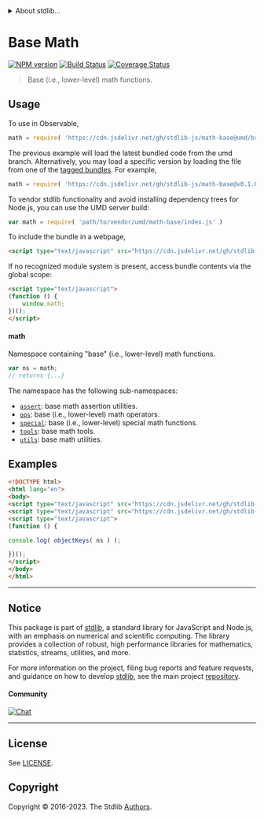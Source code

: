 <!--

@license Apache-2.0

Copyright (c) 2018 The Stdlib Authors.

Licensed under the Apache License, Version 2.0 (the "License");
you may not use this file except in compliance with the License.
You may obtain a copy of the License at

   http://www.apache.org/licenses/LICENSE-2.0

Unless required by applicable law or agreed to in writing, software
distributed under the License is distributed on an "AS IS" BASIS,
WITHOUT WARRANTIES OR CONDITIONS OF ANY KIND, either express or implied.
See the License for the specific language governing permissions and
limitations under the License.

-->


<details>
  <summary>
    About stdlib...
  </summary>
  <p>We believe in a future in which the web is a preferred environment for numerical computation. To help realize this future, we've built stdlib. stdlib is a standard library, with an emphasis on numerical and scientific computation, written in JavaScript (and C) for execution in browsers and in Node.js.</p>
  <p>The library is fully decomposable, being architected in such a way that you can swap out and mix and match APIs and functionality to cater to your exact preferences and use cases.</p>
  <p>When you use stdlib, you can be absolutely certain that you are using the most thorough, rigorous, well-written, studied, documented, tested, measured, and high-quality code out there.</p>
  <p>To join us in bringing numerical computing to the web, get started by checking us out on <a href="https://github.com/stdlib-js/stdlib">GitHub</a>, and please consider <a href="https://opencollective.com/stdlib">financially supporting stdlib</a>. We greatly appreciate your continued support!</p>
</details>

# Base Math

[![NPM version][npm-image]][npm-url] [![Build Status][test-image]][test-url] [![Coverage Status][coverage-image]][coverage-url] <!-- [![dependencies][dependencies-image]][dependencies-url] -->

> Base (i.e., lower-level) math functions.



<section class="usage">

## Usage

To use in Observable,

```javascript
math = require( 'https://cdn.jsdelivr.net/gh/stdlib-js/math-base@umd/browser.js' )
```
The previous example will load the latest bundled code from the umd branch. Alternatively, you may load a specific version by loading the file from one of the [tagged bundles](https://github.com/stdlib-js/math-base/tags). For example,

```javascript
math = require( 'https://cdn.jsdelivr.net/gh/stdlib-js/math-base@v0.1.0-umd/browser.js' )
```

To vendor stdlib functionality and avoid installing dependency trees for Node.js, you can use the UMD server build:

```javascript
var math = require( 'path/to/vendor/umd/math-base/index.js' )
```

To include the bundle in a webpage,

```html
<script type="text/javascript" src="https://cdn.jsdelivr.net/gh/stdlib-js/math-base@umd/browser.js"></script>
```

If no recognized module system is present, access bundle contents via the global scope:

```html
<script type="text/javascript">
(function () {
    window.math;
})();
</script>
```

#### math

Namespace containing "base" (i.e., lower-level) math functions.

```javascript
var ns = math;
// returns {...}
```

The namespace has the following sub-namespaces:

<!-- <toc pattern="*"> -->

<div class="namespace-toc">

-   <span class="signature">[`assert`][@stdlib/math/base/assert]</span><span class="delimiter">: </span><span class="description">base math assertion utilities.</span>
-   <span class="signature">[`ops`][@stdlib/math/base/ops]</span><span class="delimiter">: </span><span class="description">base (i.e., lower-level) math operators.</span>
-   <span class="signature">[`special`][@stdlib/math/base/special]</span><span class="delimiter">: </span><span class="description">base (i.e., lower-level) special math functions.</span>
-   <span class="signature">[`tools`][@stdlib/math/base/tools]</span><span class="delimiter">: </span><span class="description">base math tools.</span>
-   <span class="signature">[`utils`][@stdlib/math/base/utils]</span><span class="delimiter">: </span><span class="description">base math utilities.</span>

</div>

<!-- </toc> -->

</section>

<!-- /.usage -->

<!-- Package notes. Make sure to keep an empty line after the `section` element and another before the `/section` close. -->

<section class="notes">

</section>

<!-- /.notes -->

<section class="examples">

## Examples

<!-- TODO: better examples -->

<!-- eslint no-undef: "error" -->

```html
<!DOCTYPE html>
<html lang="en">
<body>
<script type="text/javascript" src="https://cdn.jsdelivr.net/gh/stdlib-js/utils-keys@umd/browser.js"></script>
<script type="text/javascript" src="https://cdn.jsdelivr.net/gh/stdlib-js/math-base@umd/browser.js"></script>
<script type="text/javascript">
(function () {

console.log( objectKeys( ns ) );

})();
</script>
</body>
</html>
```

</section>

<!-- /.examples -->

<!-- Section for related `stdlib` packages. Do not manually edit this section, as it is automatically populated. -->

<section class="related">

</section>

<!-- /.related -->

<!-- Section for all links. Make sure to keep an empty line after the `section` element and another before the `/section` close. -->


<section class="main-repo" >

* * *

## Notice

This package is part of [stdlib][stdlib], a standard library for JavaScript and Node.js, with an emphasis on numerical and scientific computing. The library provides a collection of robust, high performance libraries for mathematics, statistics, streams, utilities, and more.

For more information on the project, filing bug reports and feature requests, and guidance on how to develop [stdlib][stdlib], see the main project [repository][stdlib].

#### Community

[![Chat][chat-image]][chat-url]

---

## License

See [LICENSE][stdlib-license].


## Copyright

Copyright &copy; 2016-2023. The Stdlib [Authors][stdlib-authors].

</section>

<!-- /.stdlib -->

<!-- Section for all links. Make sure to keep an empty line after the `section` element and another before the `/section` close. -->

<section class="links">

[npm-image]: http://img.shields.io/npm/v/@stdlib/math-base.svg
[npm-url]: https://npmjs.org/package/@stdlib/math-base

[test-image]: https://github.com/stdlib-js/math-base/actions/workflows/test.yml/badge.svg?branch=v0.1.0
[test-url]: https://github.com/stdlib-js/math-base/actions/workflows/test.yml?query=branch:v0.1.0

[coverage-image]: https://img.shields.io/codecov/c/github/stdlib-js/math-base/main.svg
[coverage-url]: https://codecov.io/github/stdlib-js/math-base?branch=main

<!--

[dependencies-image]: https://img.shields.io/david/stdlib-js/math-base.svg
[dependencies-url]: https://david-dm.org/stdlib-js/math-base/main

-->

[chat-image]: https://img.shields.io/gitter/room/stdlib-js/stdlib.svg
[chat-url]: https://app.gitter.im/#/room/#stdlib-js_stdlib:gitter.im

[stdlib]: https://github.com/stdlib-js/stdlib

[stdlib-authors]: https://github.com/stdlib-js/stdlib/graphs/contributors

[umd]: https://github.com/umdjs/umd
[es-module]: https://developer.mozilla.org/en-US/docs/Web/JavaScript/Guide/Modules

[deno-url]: https://github.com/stdlib-js/math-base/tree/deno
[umd-url]: https://github.com/stdlib-js/math-base/tree/umd
[esm-url]: https://github.com/stdlib-js/math-base/tree/esm
[branches-url]: https://github.com/stdlib-js/math-base/blob/main/branches.md

[stdlib-license]: https://raw.githubusercontent.com/stdlib-js/math-base/main/LICENSE

<!-- <toc-links> -->

[@stdlib/math/base/assert]: https://github.com/stdlib-js/math-base-assert/tree/umd

[@stdlib/math/base/ops]: https://github.com/stdlib-js/math-base-ops/tree/umd

[@stdlib/math/base/special]: https://github.com/stdlib-js/math-base-special/tree/umd

[@stdlib/math/base/tools]: https://github.com/stdlib-js/math-base-tools/tree/umd

[@stdlib/math/base/utils]: https://github.com/stdlib-js/math-base-utils/tree/umd

<!-- </toc-links> -->

</section>

<!-- /.links -->
